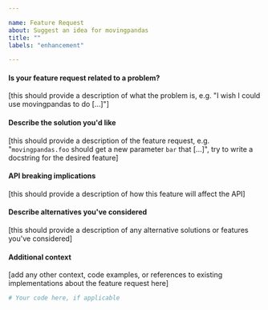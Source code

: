 ```yaml
---

name: Feature Request
about: Suggest an idea for movingpandas
title: ""
labels: "enhancement"

---
```


#### Is your feature request related to a problem?

[this should provide a description of what the problem is, e.g. "I wish I could use movingpandas to do [...]"]

#### Describe the solution you'd like

[this should provide a description of the feature request, e.g. "`movingpandas.foo` should get a new parameter `bar` that [...]", try to write a docstring for the desired feature]

#### API breaking implications

[this should provide a description of how this feature will affect the API]

#### Describe alternatives you've considered

[this should provide a description of any alternative solutions or features you've considered]

#### Additional context

[add any other context, code examples, or references to existing implementations about the feature request here]

```python
# Your code here, if applicable

```

